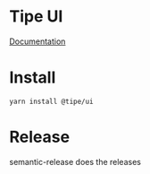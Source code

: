 # Tipe UI

[Documentation](https://tipeio.github.io/tipe-ui)

# Install

```
yarn install @tipe/ui
```

# Release

semantic-release does the releases
